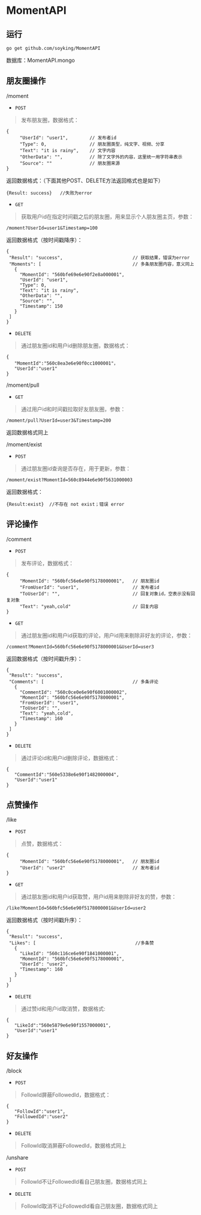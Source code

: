MomentAPI
=========
## 运行 ##
```
go get github.com/soyking/MomentAPI
```
数据库：MomentAPI.mongo


## 朋友圈操作 ##

/moment
- `POST`

 >发布朋友圈，数据格式：
 ```
{
      "UserId": "user1",		// 发布者id
      "Type": 0,				// 朋友圈类型，纯文字、视频、分享
      "Text": "it is rainy",	// 文字内容
      "OtherData": "",		    // 除了文字外的内容，这里统一用字符串表示
      "Source": ""			    // 朋友圈来源
}
```
 返回数据格式：（下面其他POST、DELETE方法返回格式也是如下）
 ```
{Result: success}	//失败为error
```

- `GET`

 >获取用户id在指定时间戳之后的朋友圈，用来显示个人朋友圈主页，参数：
 ```
/moment?UserId=user1&Timestamp=100
```
 返回数据格式（按时间戳降序）：
 ```
{
  "Result": "success",							// 获取结果，错误为error
  "Moments": [									// 多条朋友圈内容，意义同上
    {
      "MomentId": "560bfe69e6e90f2e8a000001",
      "UserId": "user1",
      "Type": 0,
      "Text": "it is rainy",
      "OtherData": "",
      "Source": "",
      "Timestamp": 150
    }
  ]
}
```

- `DELETE`

 >通过朋友圈id和用户id删除朋友圈，数据格式：
 ```
{
	"MomentId":"560c8ea3e6e90f0cc1000001"，
    "UserId":"user1"
}
```

/moment/pull
- `GET`

 >通过用户id和时间戳拉取好友朋友圈，参数：
 ```
/moment/pull?UserId=user3&Timestamp=200
```
 返回数据格式同上

/moment/exist

- `POST`

 >通过朋友圈id查询是否存在，用于更新，参数：
 ```
/moment/exist?MomentId=560c8944e6e90f5631000003
```
 返回数据格式：
 ```
{Result:exist}	//不存在 not exist；错误 error
```

## 评论操作 ##

/comment
- `POST`

 >发布评论，数据格式：
 ```
{
      "MomentId": "560bfc56e6e90f5178000001",	// 朋友圈id
      "FromUserId": "user1",					// 发布者id
      "ToUserId": "",							// 回复对象id，空表示没有回复对象
      "Text": "yeah,cold"					    // 回复内容
}
```

- `GET`

 >通过朋友圈id和用户id获取的评论，用户id用来剔除非好友的评论，参数：
 ```
/comment?MomentId=560bfc56e6e90f5178000001&UserId=user3
```
 返回数据格式（按时间戳升序）：
 ```
{
  "Result": "success",
  "Comments": [									// 多条评论
    {
      "CommentId": "560c0ce0e6e90f6001000002",
      "MomentId": "560bfc56e6e90f5178000001",
      "FromUserId": "user1",
      "ToUserId": "",
      "Text": "yeah,cold",
      "Timestamp": 160
    }
  ]
}
```

- `DELETE`

 >通过评论id和用户id删除评论，数据格式：
 ```
{
	"CommentId":"560e5338e6e90f1482000004",
    "UserId":"user1"
}
```

## 点赞操作 ##

/like
- `POST`

 >点赞，数据格式：
 ```
{
      "MomentId": "560bfc56e6e90f5178000001",	// 朋友圈id
      "UserId": "user2"         				// 发布者id
}
```

- `GET`

 >通过朋友圈id和用户id获取赞，用户id用来剔除非好友的赞，参数：
 ```
/like?MomentId=560bfc56e6e90f5178000001&UserId=user2
```
返回数据格式（按时间戳升序）：
 ```
{
  "Result": "success",
  "Likes": [									 //多条赞
    {
      "LikeId": "560c116ce6e90f1841000001",
      "MomentId": "560bfc56e6e90f5178000001",
      "UserId": "user2",
      "Timestamp": 160
    }
  ]
}
```

- `DELETE`

 >通过赞id和用户id取消赞，数据格式:
 ```
{
	"LikeId":"560e5879e6e90f1557000001",
    "UserId":"user1"
}
```

## 好友操作 ##

/block
- `POST`

 >FollowId屏蔽FollowedId，数据格式：
 ```
{
	"FollowId":"user1",
    "FollowedId":"user2"
}
```

- `DELETE`

 >FollowId取消屏蔽FollowedId，数据格式同上

/unshare
- `POST`

 >FollowId不让FollowedId看自己朋友圈，数据格式同上

- `DELETE`

 >FollowId取消不让FollowedId看自己朋友圈，数据格式同上
